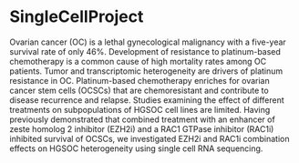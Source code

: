 # SingleCellProject
Ovarian cancer (OC) is a lethal gynecological malignancy with a five-year survival rate of
only 46%. Development of resistance to platinum-based chemotherapy is a common cause 
of high mortality rates among OC patients. Tumor and transcriptomic heterogeneity are drivers
of platinum resistance in OC. Platinum-based chemotherapy enriches for ovarian cancer
stem cells (OCSCs) that are chemoresistant and contribute to disease recurrence and
relapse. Studies examining the effect of different treatments on subpopulations of HGSOC
cell lines are limited. Having previously demonstrated that combined treatment with an
enhancer of zeste homolog 2 inhibitor (EZH2i) and a RAC1 GTPase inhibitor (RAC1i) inhibited
survival of OCSCs, we investigated EZH2i and RAC1i combination effects on HGSOC
heterogeneity using single cell RNA sequencing. 
